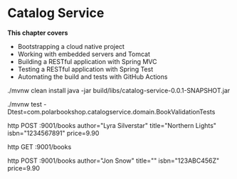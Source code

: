 # Catalog Service



<b>This chapter covers </b>
<ul>
<li>Bootstrapping a cloud native project</li>
<li>Working with embedded servers and Tomcat</li>
<li>Building a RESTful application with Spring MVC</li>
<li>Testing a RESTful application with Spring Test</li>
<li>Automating the build and tests with GitHub Actions</li>
</ul>


./mvnw clean install java -jar build/libs/catalog-service-0.0.1-SNAPSHOT.jar

./mvnw test -Dtest=com.polarbookshop.catalogservice.domain.BookValidationTests



http POST :9001/books author="Lyra Silverstar" title="Northern Lights" isbn="1234567891" price=9.90

http GET :9001/books

http POST :9001/books author="Jon Snow" title="" isbn="123ABC456Z" price=9.90



